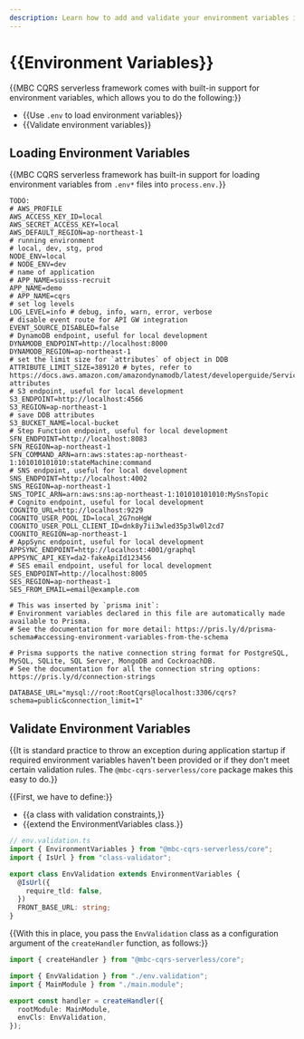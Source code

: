 ```yaml
---
description: Learn how to add and validate your environment variables in your application.
---
```


# {{Environment Variables}}

{{MBC CQRS serverless framework comes with built-in support for environment variables, which allows you to do the following:}}

- {{Use `.env` to load environment variables}}
- {{Validate environment variables}}

## Loading Environment Variables

{{MBC CQRS serverless framework has built-in support for loading environment variables from `.env*` files into `process.env.`}}

```
TODO:
# AWS_PROFILE
AWS_ACCESS_KEY_ID=local
AWS_SECRET_ACCESS_KEY=local
AWS_DEFAULT_REGION=ap-northeast-1
# running environment
# local, dev, stg, prod
NODE_ENV=local
# NODE_ENV=dev
# name of application
# APP_NAME=suisss-recruit
APP_NAME=demo
# APP_NAME=cqrs
# set log levels
LOG_LEVEL=info # debug, info, warn, error, verbose
# disable event route for API GW integration
EVENT_SOURCE_DISABLED=false
# DynamoDB endpoint, useful for local development
DYNAMODB_ENDPOINT=http://localhost:8000
DYNAMODB_REGION=ap-northeast-1
# set the limit size for `attributes` of object in DDB
ATTRIBUTE_LIMIT_SIZE=389120 # bytes, refer to https://docs.aws.amazon.com/amazondynamodb/latest/developerguide/ServiceQuotas.html#limits-attributes
# S3 endpoint, useful for local development
S3_ENDPOINT=http://localhost:4566
S3_REGION=ap-northeast-1
# save DDB attributes
S3_BUCKET_NAME=local-bucket
# Step Function endpoint, useful for local development
SFN_ENDPOINT=http://localhost:8083
SFN_REGION=ap-northeast-1
SFN_COMMAND_ARN=arn:aws:states:ap-northeast-1:101010101010:stateMachine:command
# SNS endpoint, useful for local development
SNS_ENDPOINT=http://localhost:4002
SNS_REGION=ap-northeast-1
SNS_TOPIC_ARN=arn:aws:sns:ap-northeast-1:101010101010:MySnsTopic
# Cognito endpoint, useful for local development
COGNITO_URL=http://localhost:9229
COGNITO_USER_POOL_ID=local_2G7noHgW
COGNITO_USER_POLL_CLIENT_ID=dnk8y7ii3wled35p3lw0l2cd7
COGNITO_REGION=ap-northeast-1
# AppSync endpoint, useful for local development
APPSYNC_ENDPOINT=http://localhost:4001/graphql
APPSYNC_API_KEY=da2-fakeApiId123456
# SES email endpoint, useful for local development
SES_ENDPOINT=http://localhost:8005
SES_REGION=ap-northeast-1
SES_FROM_EMAIL=email@example.com

# This was inserted by `prisma init`:
# Environment variables declared in this file are automatically made available to Prisma.
# See the documentation for more detail: https://pris.ly/d/prisma-schema#accessing-environment-variables-from-the-schema

# Prisma supports the native connection string format for PostgreSQL, MySQL, SQLite, SQL Server, MongoDB and CockroachDB.
# See the documentation for all the connection string options: https://pris.ly/d/connection-strings

DATABASE_URL="mysql://root:RootCqrs@localhost:3306/cqrs?schema=public&connection_limit=1"
```

## Validate Environment Variables

{{It is standard practice to throw an exception during application startup if required environment variables haven't been provided or if they don't meet certain validation rules. The `@mbc-cqrs-serverless/core` package makes this easy to do.}}

{{First, we have to define:}}

- {{a class with validation constraints,}}
- {{extend the EnvironmentVariables class.}}

```ts
// env.validation.ts
import { EnvironmentVariables } from "@mbc-cqrs-serverless/core";
import { IsUrl } from "class-validator";

export class EnvValidation extends EnvironmentVariables {
  @IsUrl({
    require_tld: false,
  })
  FRONT_BASE_URL: string;
}
```

{{With this in place, you pass the `EnvValidation` class as a configuration argument of the `createHandler` function, as follows:}}

```ts
import { createHandler } from "@mbc-cqrs-serverless/core";

import { EnvValidation } from "./env.validation";
import { MainModule } from "./main.module";

export const handler = createHandler({
  rootModule: MainModule,
  envCls: EnvValidation,
});
```
